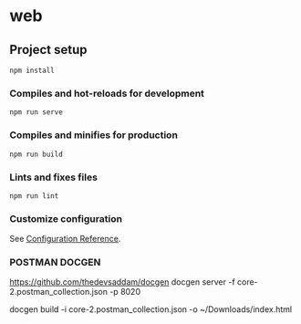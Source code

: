 # web

## Project setup
```
npm install
```

### Compiles and hot-reloads for development
```
npm run serve
```

### Compiles and minifies for production
```
npm run build
```

### Lints and fixes files
```
npm run lint
```

### Customize configuration
See [Configuration Reference](https://cli.vuejs.org/config/).



### POSTMAN DOCGEN
https://github.com/thedevsaddam/docgen
docgen server -f core-2.postman_collection.json -p 8020

docgen build -i core-2.postman_collection.json -o ~/Downloads/index.html